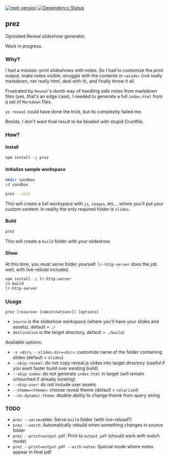 [![npm version](https://badge.fury.io/js/prez.svg)](http://badge.fury.io/js/prez)
[![Dependency Status](https://david-dm.org/lmtm/prez.png)](https://david-dm.org/lmtm/prez)

## prez

Opiniated Reveal slideshow generator.

Work in progress.

### Why?

I had a mission: print slideshows *with* notes. So I had to customize the print output, make notes visible, struggle with the contents in `<aside>` (not really markdown, not really html, deal with it), and finally throw it all.

Frustrated by `Reveal`'s dumb way of handling side notes from markdown files (yes, that's an edge case), I needed to generate a full `index.html` from a set of `Markdown` files.

`yo reveal` could have done the trick, but its complexity failed me.

Beside, I don't want final result to be bloated with stupid Gruntfile.

### How?

#### Install

```sh
npm install -g prez
```

#### Initialize sample workspace

```sh
mkdir sandbox
cd sandbox

prez --init
```

This will create a full workspace with `js`, `images`, etc… where you'll put your custom content. In reality the only required folder is `slides`.

#### Build

```sh
prez
```

This will create a `build` folder with your slideshow.

#### Show

At this time, you must serve folder yourself. `lr-http-server` does the job well, with live-reload included.

```sh
npm install -g lr-http-server
cd build
lr-http-server
```

### Usage

`prez [<source> [<destination>]] [options]`

* `source` is the slideshow workspace (where you'll have your slides and assets), default = `./`
* `destination` is the target directory, default = `./build/`

Available options:

* `-s <dir>`, `--slides-dir=<dir>`: customize name of the folder containing slides (default = `slides`)
* `--skip-reveal`: do not copy reveal.js slides into target directory (useful if you want faster build over existing build)
* `--skip-index`: do not generate `index.html` in target (will remain untouched if already existing)
* `--skip-user`: do not include user assets
* `--theme=<theme>`: choose reveal theme (default = `solarized`)
* `--no-dynamic-theme`: disable ability to change theme from query string

### TODO

* `prez --serve=8080`: Serve `build` folder (with live-reload?)
* `prez --watch`: Automatically rebuild when something changes in source folder
* `prez --print=output.pdf`: Print to `output.pdf` (should work with watch mode)
* `prez --print=output.pdf --with-notes`: Special mode where notes appear in final pdf
